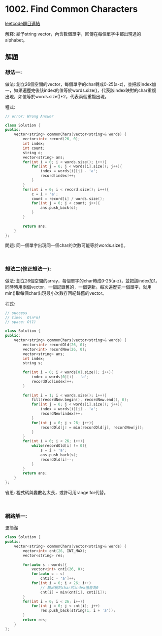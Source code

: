 # 1002. Find Common Characters

[leetcode題目連結](https://leetcode.com/problems/find-common-characters/)

解釋: 給予string vector，內含數個單字，回傳在每個單字中都出現過的alphabet。

## 解題

### 想法一:

做法: 創立26個空間的vector，每個單字的char轉成0-25(a-z)，並把該index加一，如果遍歷完後該index的值等於words.size()，代表該index映對的char重複出現，如值等於words.size()*2，代表兩個重複出現。

程式:

```c++
// error: Wrong Answer

class Solution {
public:
    vector<string> commonChars(vector<string>& words) {
        vector<int> record(26, 0);
        int index;
        int count;
        string c;
        vector<string> ans;
        for(int i = 0; i < words.size(); i++){
            for(int j = 0; j < words[i].size(); j++){
                index = words[i][j] - 'a';
                record[index]++;
            }
        }
        for(int i = 0; i < record.size(); i++){
            c = i + 'a';
            count = record[i] / words.size();
            for(int j = 0; j < count; j++){
                ans.push_back(c);
            }
        }
        
        return ans;
    }
};
```

問題: 同一個單字出現同一個char的次數可能等於words.size()。

<br/>

### 想法二(修正想法一):

做法: 創立26個空間的array，每個單字的char轉成0-25(a-z)，並把該index加1。同時時用兩個vector，一個記錄舊的，一個更新。每次遍歷完一個單字，就用min()取每個char出現最小次數存回紀錄舊的vector。

程式:

```c++
// success
// time:  O(n*m)
// space: O(1)

class Solution {
public:
    vector<string> commonChars(vector<string>& words) {
        vector<int> recordOld(26, 0);
        vector<int> recordNew(26, 0);
        vector<string> ans;
        int index;
        string s;
        
        for(int i = 0; i < words[0].size(); i++){
            index = words[0][i] - 'a';
            recordOld[index]++;
        }
        
        for(int i = 1; i < words.size(); i++){
            fill(recordNew.begin(), recordNew.end(), 0);
            for(int j = 0; j < words[i].size(); j++){
                index = words[i][j] - 'a';
                recordNew[index]++;
            }
            for(int j = 0; j < 26; j++){
                recordOld[j] = min(recordOld[j], recordNew[j]);
            }
        }
        for(int i = 0; i < 26; i++){
            while(recordOld[i] != 0){
                s = i + 'a';
                ans.push_back(s);
                recordOld[i]--;
            }
        }
        return ans;
    }
};
```

省思: 程式碼與變數名太長，或許可用range for代替。

<br/>

### 網路解一:

更簡潔

```c++
class Solution {
public:
    vector<string> commonChars(vector<string>& words) {
        vector<int> cnt(26, INT_MAX);
        vector<string> res;
        
        for(auto s : words){
            vector<int> cnt1(26, 0);
            for(auto c : s)
                cnt1[c - 'a']++;
            for(int i = 0; i < 26; i++)
                // 無出現的char的index值皆為0
                cnt[i] = min(cnt[i], cnt1[i]);
        }
        for(int i = 0; i < 26; i++){
            for(int j = 0; j < cnt[i]; j++)
                res.push_back(string(1, i + 'a'));
        }
        return res;
    }
};
```
